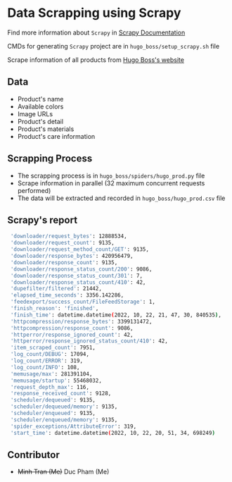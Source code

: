 # Data Scrapping using Scrapy

Find more information about `Scrapy` in [Scrapy Documentation](https://scrapy-gallaecio.readthedocs.io/en/latest/index.html)

CMDs for generating `Scrapy` project are in `hugo_boss/setup_scrapy.sh` file

Scrape information of all products from [Hugo Boss's website](https://www.hugoboss.com/home)

## Data

-   Product's name
-   Available colors
-   Image URLs
-   Product's detail
-   Product's materials
-   Product's care information

## Scrapping Process

-   The scrapping process is in `hugo_boss/spiders/hugo_prod.py` file
-   Scrape information in parallel (32 maximum concurrent requests performed)
-   The data will be extracted and recorded in `hugo_boss/hugo_prod.csv` file

## Scrapy's report

```sh
 'downloader/request_bytes': 12888534,
 'downloader/request_count': 9135,
 'downloader/request_method_count/GET': 9135,
 'downloader/response_bytes': 420956479,
 'downloader/response_count': 9135,
 'downloader/response_status_count/200': 9086,
 'downloader/response_status_count/301': 7,
 'downloader/response_status_count/410': 42,
 'dupefilter/filtered': 21442,
 'elapsed_time_seconds': 3356.142286,
 'feedexport/success_count/FileFeedStorage': 1,
 'finish_reason': 'finished',
 'finish_time': datetime.datetime(2022, 10, 22, 21, 47, 30, 840535),
 'httpcompression/response_bytes': 3399131472,
 'httpcompression/response_count': 9086,
 'httperror/response_ignored_count': 42,
 'httperror/response_ignored_status_count/410': 42,
 'item_scraped_count': 7951,
 'log_count/DEBUG': 17094,
 'log_count/ERROR': 319,
 'log_count/INFO': 108,
 'memusage/max': 281391104,
 'memusage/startup': 55468032,
 'request_depth_max': 116,
 'response_received_count': 9128,
 'scheduler/dequeued': 9135,
 'scheduler/dequeued/memory': 9135,
 'scheduler/enqueued': 9135,
 'scheduler/enqueued/memory': 9135,
 'spider_exceptions/AttributeError': 319,
 'start_time': datetime.datetime(2022, 10, 22, 20, 51, 34, 698249)
```

## Contributor

- <del>Minh Tran (Me)</del>  Duc Pham (Me)
